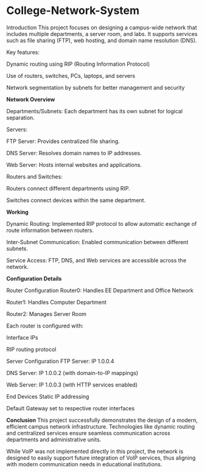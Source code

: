 # College-Network-System

Introduction
This project focuses on designing a campus-wide network that includes multiple departments, a server room, and labs. It supports services such as file sharing (FTP), web hosting, and domain name resolution (DNS).

Key features:

Dynamic routing using RIP (Routing Information Protocol)

Use of routers, switches, PCs, laptops, and servers

Network segmentation by subnets for better management and security

**Network Overview**

Departments/Subnets: Each department has its own subnet for logical separation.

Servers:

FTP Server: Provides centralized file sharing.

DNS Server: Resolves domain names to IP addresses.

Web Server: Hosts internal websites and applications.

Routers and Switches:

Routers connect different departments using RIP.

Switches connect devices within the same department.

**Working**

Dynamic Routing: Implemented RIP protocol to allow automatic exchange of route information between routers.

Inter-Subnet Communication: Enabled communication between different subnets.

Service Access: FTP, DNS, and Web services are accessible across the network.

**Configuration Details**

Router Configuration
Router0: Handles EE Department and Office Network

Router1: Handles Computer Department

Router2: Manages Server Room

Each router is configured with:

Interface IPs

RIP routing protocol

Server Configuration
FTP Server: IP 1.0.0.4

DNS Server: IP 1.0.0.2 (with domain-to-IP mappings)

Web Server: IP 1.0.0.3 (with HTTP services enabled)

End Devices
Static IP addressing

Default Gateway set to respective router interfaces

**Conclusion**
This project successfully demonstrates the design of a modern, efficient campus network infrastructure.
Technologies like dynamic routing and centralized services ensure seamless communication across departments and administrative units.

While VoIP was not implemented directly in this project, the network is designed to easily support future integration of VoIP services, thus aligning with modern communication needs in educational institutions.

